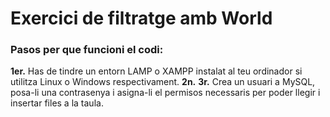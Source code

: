 # Exercici de filtratge amb World
### Pasos per que funcioni el codi:
**1er.** Has de tindre un entorn LAMP o XAMPP instalat al teu ordinador si utilitza Linux o Windows respectivament.
**2n.** 
**3r.** Crea un usuari a MySQL, posa-li una contrasenya i asigna-li el permisos necessaris per poder llegir i insertar files a la taula.
